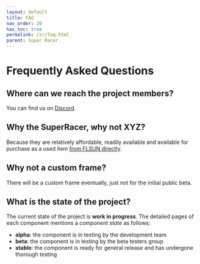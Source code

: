 ```yaml
---
layout: default
title: FAQ
nav_order: 20
has_toc: true
permalink: /sr/faq.html
parent: Super Racer
---
```


# Frequently Asked Questions

## Where can we reach the project members?

You can find us on [Discord](https://discord.gg/jz2dTMYj5d).

## Why the SuperRacer, why not XYZ?

Because they are relatively affordable, readily available and available for purchase as a used item [from FLSUN directly](https://s.click.aliexpress.com/e/_DCdslDF).

## Why not a custom frame?

There will be a custom frame eventually, just not for the initial public beta.

## What is the state of the project?

The current state of the project is **work in progress**. The detailed pages of each component mentions a *component state* as follows:
* **alpha**: the component is in testing by the development team
* **beta**: the component is in testing by the beta testers group
* **stable**: the component is ready for general release and has undergone thorough testing